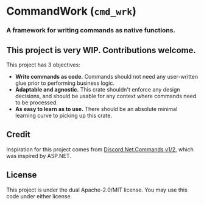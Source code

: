 # CommandWork (`cmd_wrk`)
### A framework for writing commands as native functions.

## This project is very WIP. Contributions welcome.

This project has 3 objectives:
- **Write commands as code.** Commands should not need any user-written glue prior to performing business logic.
- **Adaptable and agnostic.** This crate shouldn't enforce any design decisions, and should be usable for any context where commands need to be processed.
- **As easy to learn as to use.** There should be an absolute minimal learning curve to picking up this crate.

## Credit
Inspiration for this project comes from [Discord.Net.Commands v1/2](https://github.com/discord-net/Discord.Net), which was inspired by ASP.NET.

## License
This project is under the dual Apache-2.0/MIT license. You may use this code under either license.
